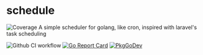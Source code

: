 # schedule
![Coverage](https://img.shields.io/badge/Coverage-7.6%25-red)
A simple scheduler for golang, like cron, inspired with laravel's task scheduling

![Github CI workflow](https://github.com/iflamed/schedule/actions/workflows/ci.yml/badge.svg) [![Go Report Card](https://goreportcard.com/badge/github.com/iflamed/schedule)](https://goreportcard.com/report/github.com/iflamed/schedule) [![PkgGoDev](https://pkg.go.dev/badge/github.com/iflamed/schedule)](https://pkg.go.dev/github.com/iflamed/schedule)
